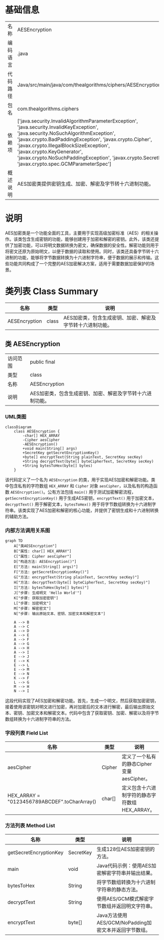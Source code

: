 # 基础信息

|      |      |
|------|------|
| 名称 | AESEncryption |
| 编码语言 | .java |
| 代码路径 | Java/src/main/java/com/thealgorithms/ciphers/AESEncryption.java |
| 包名 | com.thealgorithms.ciphers |
| 依赖项 | ['java.security.InvalidAlgorithmParameterException', 'java.security.InvalidKeyException', 'java.security.NoSuchAlgorithmException', 'javax.crypto.BadPaddingException', 'javax.crypto.Cipher', 'javax.crypto.IllegalBlockSizeException', 'javax.crypto.KeyGenerator', 'javax.crypto.NoSuchPaddingException', 'javax.crypto.SecretKey', 'javax.crypto.spec.GCMParameterSpec'] |
| 概述说明 | AES加密类提供密钥生成、加密、解密及字节转十六进制功能。 |

# 说明

AES加密类是一个功能全面的工具，主要用于实现高级加密标准（AES）的相关操作。该类包含生成密钥的功能，能够创建用于加密和解密的密钥。此外，该类还提供了加密功能，可以将明文数据转换为密文，确保数据的安全性。解密功能则用于将密文还原为原始明文，以便于数据的读取和使用。同时，该类还具备字节转十六进制的功能，能够将字节数据转换为十六进制字符串，便于数据的展示和传输。这些功能共同构成了一个完整的AES加密解决方案，适用于需要数据加密保护的场景。

# 类列表 Class Summary

| 名称   | 类型  | 说明 |
|-------|------|-------------|
| AESEncryption | class | AES加密类，包含生成密钥、加密、解密及字节转十六进制功能。 |



## 类 AESEncryption

|      |      |
|------|------|
| 访问范围 | public final |
| 类型 | class |
| 名称 | AESEncryption |
| 说明 | AES加密类，包含生成密钥、加密、解密及字节转十六进制功能。 |


### UML类图

```mermaid
classDiagram
    class AESEncryption {
        -char[] HEX_ARRAY
        -Cipher aesCipher
        -AESEncryption()
        +void main(String[] args)
        +SecretKey getSecretEncryptionKey()
        +byte[] encryptText(String plainText, SecretKey secKey)
        +String decryptText(byte[] byteCipherText, SecretKey secKey)
        +String bytesToHex(byte[] bytes)
    }
```

该代码定义了一个名为 `AESEncryption` 的类，用于实现AES加密和解密功能。类中包含私有的字符数组 `HEX_ARRAY` 和 `Cipher` 对象 `aesCipher`，以及私有的构造函数 `AESEncryption()`。公有方法包括 `main()` 用于测试加密解密流程，`getSecretEncryptionKey()` 用于生成AES密钥，`encryptText()` 用于加密文本，`decryptText()` 用于解密文本，`bytesToHex()` 用于将字节数组转换为十六进制字符串。该类实现了AES加密和解密的核心功能，并提供了密钥生成和十六进制转换的辅助方法。


### 内部方法调用关系图

```mermaid
graph TD
    A["类AESEncryption"]
    B["属性: char[] HEX_ARRAY"]
    C["属性: Cipher aesCipher"]
    D["构造方法: AESEncryption()"]
    E["方法: main(String[] args)"]
    F["方法: getSecretEncryptionKey()"]
    G["方法: encryptText(String plainText, SecretKey secKey)"]
    H["方法: decryptText(byte[] byteCipherText, SecretKey secKey)"]
    I["方法: bytesToHex(byte[] bytes)"]
    J["步骤: 生成明文 'Hello World'"]
    K["步骤: 获取加密密钥"]
    L["步骤: 加密明文"]
    M["步骤: 解密密文"]
    N["步骤: 输出原始文本、密钥、加密文本和解密文本"]

    A --> B
    A --> C
    A --> D
    A --> E
    A --> F
    A --> G
    A --> H
    A --> I
    E --> J
    E --> K
    E --> L
    E --> M
    E --> N
    K --> F
    L --> G
    M --> H
    N --> I
```

这段代码实现了AES加密和解密功能。首先，生成一个明文，然后获取加密密钥，接着使用该密钥对明文进行加密，再对加密后的文本进行解密，最后输出原始文本、密钥、加密文本和解密文本。代码中包含了获取密钥、加密、解密以及将字节数组转换为十六进制字符串的方法。

### 字段列表 Field List

| 名称  | 类型  | 说明 |
|-------|-------|------|
| aesCipher | Cipher | 定义了一个私有的静态Cipher变量aesCipher。 |
| HEX_ARRAY = "0123456789ABCDEF".toCharArray() | char[] | 定义包含十六进制字符的静态字符数组HEX_ARRAY。 |

### 方法列表 Method List

| 名称  | 类型  | 说明 |
|-------|-------|------|
| getSecretEncryptionKey | SecretKey | 生成128位AES加密密钥的方法。 |
| main | void | Java代码示例：使用AES加密解密字符串并输出结果。 |
| bytesToHex | String | 将字节数组转换为十六进制字符串的静态方法。 |
| decryptText | String | 使用AES/GCM模式解密字节数组并返回明文字符串。 |
| encryptText | byte[] | Java方法使用AES/GCM/NoPadding加密文本并返回字节数组。 |




